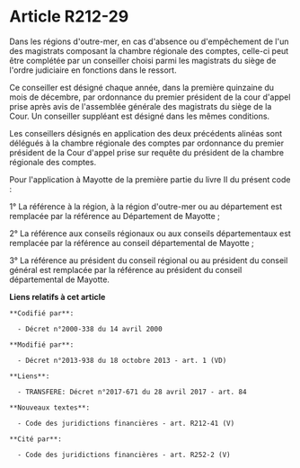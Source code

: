 # Article R212-29

Dans les régions d'outre-mer, en cas d'absence ou d'empêchement de l'un des magistrats composant la chambre régionale des
comptes, celle-ci peut être complétée par un conseiller choisi parmi les magistrats du siège de l'ordre judiciaire en
fonctions dans le ressort. 

Ce conseiller est désigné chaque année, dans la première quinzaine du mois de décembre, par ordonnance du premier président
de la cour d'appel prise après avis de l'assemblée générale des magistrats du siège de la Cour. Un conseiller suppléant est
désigné dans les mêmes conditions. 

Les conseillers désignés en application des deux précédents alinéas sont délégués à la chambre régionale des comptes par
ordonnance du premier président de la Cour d'appel prise sur requête du président de la chambre régionale des comptes. 

Pour l'application à Mayotte de la première partie du livre II du présent code : 

1° La référence à la région, à la région d'outre-mer ou au département est remplacée par la référence au Département de
Mayotte ; 

2° La référence aux conseils régionaux ou aux conseils départementaux est remplacée par la référence au conseil départemental
de Mayotte ; 

3° La référence au président du conseil régional ou au président du conseil général est remplacée par la référence au
président du conseil départemental de Mayotte.

**Liens relatifs à cet article**

	**Codifié par**:

	  - Décret n°2000-338 du 14 avril 2000

	**Modifié par**:

	  - Décret n°2013-938 du 18 octobre 2013 - art. 1 (VD)

	**Liens**:

	  - TRANSFERE: Décret n°2017-671 du 28 avril 2017 - art. 84

	**Nouveaux textes**:

	  - Code des juridictions financières - art. R212-41 (V)

	**Cité par**:

	  - Code des juridictions financières - art. R252-2 (V)
